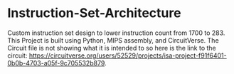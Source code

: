 # Instruction-Set-Architecture
Custom instruction set design to lower instruction count from 1700 to 283. 
This Project is built using Python, MIPS assembly, and CircuitVerse. 
The Circuit file is not showing what it is intended to so here is the link
to the circuit: https://circuitverse.org/users/52529/projects/isa-project-f91f6401-0b0b-4703-a05f-9c705532b879.
